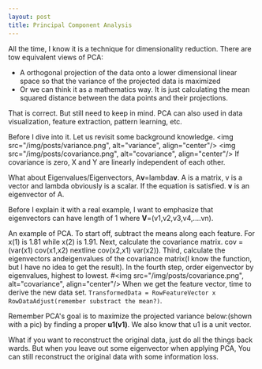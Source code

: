 ```yaml
---
layout: post
title: Principal Component Analysis
---
```

All the time, I know it is a technique for dimensionality reduction. There are tow equivalent views of PCA:
- A orthogonal projection of the data onto a lower dimensional linear space so that the variance of the projected data is maximized
- Or we can think it as a mathematics way. It is just calculating the mean squared distance between the data points and their projections.

That is correct. But still need to keep in mind. PCA can also used in data visualization, feature extraction, pattern learning, etc.

Before I dive into it. Let us revisit some background knowledge.
<img src="/img/posts/variance.png", alt="variance", align="center"/>
<img src="/img/posts/covariance.png", alt="covariance", align="center"/>
If covariance is zero, X and Y are linearly independent of each other.

What about Eigenvalues/Eigenvectors, A**v**=lambda**v**. A is a matrix, v is a vector and lambda obviously is a scalar. If the equation is satisfied. **v** is an eigenvector of A.

Before I explain it with a real example, I want to emphasize that eigenvectors
can have length of 1 where **V**=(v1,v2,v3,v4,....vn).

An example of PCA. To start off, subtract the means along each feature. For x(1)
is 1.81 while x(2) is 1.91. Next, calculate the covariance matrix. cov = (var(x1) cov(x1,x2) nextline cov(x2,x1) var(x2)). Third, calculate the eigenvectors andeigenvalues of the covariance matrix(I know the function, but I have no idea to get the result). In the fourth step, order eigenvector by eigenvalues, highest to lowest.
#<img src="/img/posts/covariance.png", alt="covariance", align="center"/>
When we get the feature vector, time to derive the new data set. `TransformedData = RowFeatureVector x RowDataAdjust(remember substract the mean?)`.

Remember PCA's goal is to maximize the projected variance below:(shown with a pic) by finding a proper **u1(v1)**. We also know that u1 is a unit vector.

What if you want to reconstruct the original data, just do all the things back wards. But when you leave out some eigenvector when applying PCA, You can still reconstruct the original data with some information loss.

